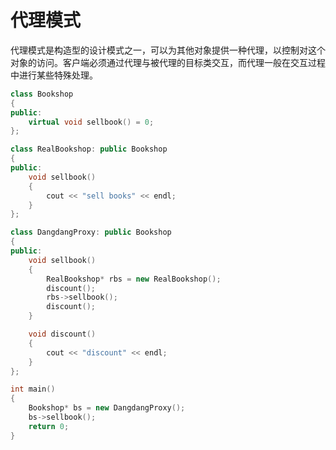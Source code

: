# 代理模式  

代理模式是构造型的设计模式之一，可以为其他对象提供一种代理，以控制对这个对象的访问。客户端必须通过代理与被代理的目标类交互，而代理一般在交互过程中进行某些特殊处理。  

```c++
class Bookshop
{
public:
    virtual void sellbook() = 0;
};

class RealBookshop: public Bookshop
{
public:
    void sellbook()
    {
        cout << "sell books" << endl;
    }
};

class DangdangProxy: public Bookshop
{
public:
    void sellbook()
    {
        RealBookshop* rbs = new RealBookshop();
        discount();
        rbs->sellbook();
        discount();
    }

    void discount()
    {
        cout << "discount" << endl;
    }
};

int main()
{
    Bookshop* bs = new DangdangProxy();
    bs->sellbook();
    return 0;
}
```
